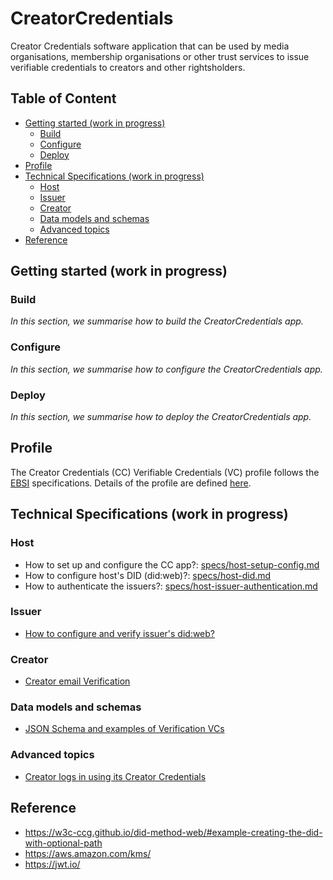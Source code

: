 # CreatorCredentials <!-- omit in toc -->

Creator Credentials software application that can be used by media organisations, membership organisations or other trust services to issue verifiable credentials to creators and other rightsholders.

## Table of Content

- [Getting started (work in progress)](#getting-started-work-in-progress)
  - [Build](#build)
  - [Configure](#configure)
  - [Deploy](#deploy)
- [Profile](#profile)
- [Technical Specifications (work in progress)](#technical-specifications-work-in-progress)
  - [Host](#host)
  - [Issuer](#issuer)
  - [Creator](#creator)
  - [Data models and schemas](#data-models-and-schemas)
  - [Advanced topics](#advanced-topics)
- [Reference](#reference)

## Getting started (work in progress)

### Build

_In this section, we summarise how to build the CreatorCredentials app._

### Configure

_In this section, we summarise how to configure the CreatorCredentials app._ 

### Deploy

_In this section, we summarise how to deploy the CreatorCredentials app._

## Profile

The Creator Credentials (CC) Verifiable Credentials (VC) profile follows the [EBSI](https://ebsi.eu) specifications. Details of the profile are defined [here](specs/profile.md).

## Technical Specifications (work in progress)

### Host

- How to set up and configure the CC app?: [specs/host-setup-config.md](specs/host-setup-config.md)
- How to configure host's DID (did:web)?: [specs/host-did.md](specs/host-did.md)
- How to authenticate the issuers?: [specs/host-issuer-authentication.md](specs/host-issuer-authentication.md)

### Issuer

- [How to configure and verify issuer's did:web?](specs/issuer-did.md)

### Creator

- [Creator email Verification](specs/creator-email-verification.md)

### Data models and schemas

- [JSON Schema and examples of Verification VCs](json-schema/verification-credentials/)

### Advanced topics

- [Creator logs in using its Creator Credentials](specs/advanced/log-in-with-cc.md)

## Reference

- <https://w3c-ccg.github.io/did-method-web/#example-creating-the-did-with-optional-path>
- <https://aws.amazon.com/kms/>
- <https://jwt.io/>
